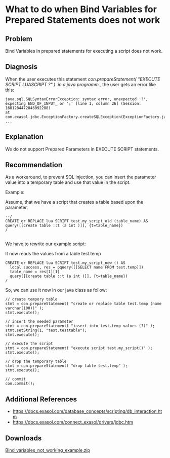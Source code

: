 # What to do when Bind Variables for Prepared Statements does not work 
## Problem

Bind Variables in prepared statements for executing a script does not work.

## Diagnosis

When the user executes this statement *con.prepareStatement( "EXECUTE SCRIPT LUASCRIPT ?" )  in a java programm ,* the user gets an error like this:


```
java.sql.SQLSyntaxErrorException: syntax error, unexpected '?', 
expecting END_OF_INPUT_ or ';' [line 1, column 26] (Session: 1681284472046092288)  
at com.exasol.jdbc.ExceptionFactory.createSQLException(ExceptionFactory.java:39)  
...
```
## Explanation

We do not support Prepared Parameters in EXECUTE SCRIPT statements. 

## Recommendation

As a workaround, to prevent SQL injection, you can insert the parameter value into a temporary table and use that value in the script.

Example:

Assume, that we have a script that creates a table based upon the parameter. 


```
--/  
CREATE or REPLACE lua SCRIPT test.my_script_old (table_name) AS  
query([[create table ::t (a int )]], {t=table_name})  
/  
  

```
We have to rewrite our example script:

It now reads the values from a table test.temp


```
CREATE or REPLACE lua SCRIPT test.my_script_new () AS  
  local success, res = pquery([[SELECT name FROM test.temp]])  
  table_name = res[1][1]  
  query([[create table ::t (a int )]], {t=table_name})  
/
```
So, we can use it now in our java class as follow:


```
// create tempory table  
stmt = con.prepareStatement( "create or replace table test.temp (name varchar(100))" );  
stmt.execute();  
  
// insert the needed parameter  
stmt = con.prepareStatement( "insert into test.temp values (?)" );  
stmt.setString(1, "test.testtable");  
stmt.execute();  
  
// execute the script  
stmt = con.prepareStatement( "execute script test.my_script()" );  
stmt.execute();  
  
// drop the temporary table  
stmt = con.prepareStatement( "drop table test.temp" );  
stmt.execute();  
  
// commit  
con.commit();
```
## Additional References

* <https://docs.exasol.com/database_concepts/scripting/db_interaction.htm>
* <https://docs.exasol.com/connect_exasol/drivers/jdbc.htm>

## Downloads
[Bind_variables_not_working_example.zip](https://github.com/exasol/Public-Knowledgebase/files/9936528/Bind_variables_not_working_example.zip)

